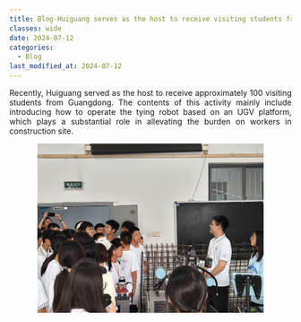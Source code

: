 ```yaml
---
title: Blog-Huiguang serves as the host to receive visiting students from Guangdong Province
classes: wide
date: 2024-07-12
categories: 
  - Blog
last_modified_at: 2024-07-12
---
```


<div style="text-align: justify;">
  <p> 
  Recently, Huiguang served as the host to receive approximately 100 visiting students from Guangdong. The contents of this activity mainly include introducing how to operate the tying robot based on an UGV platform, which plays a substantial role in allevating the burden on workers in construction site.
  </p>
</div>


<div style="display: flex; justify-content: center; align-items: center; margin: 0 auto;">
  <img src="/web_resources\post\vistors-from-guangdong.jpg" style="max-width: 80%; height: auto; margin-bottom: 10px;" />
</div>
